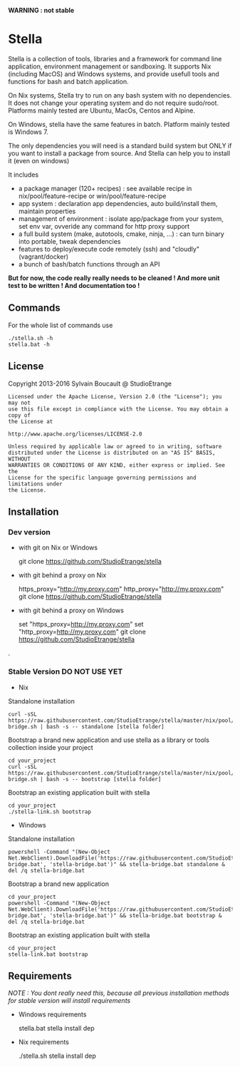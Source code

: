 **WARNING : not stable**

# Stella

Stella is a collection of tools, libraries and a framework for command line application, environment management or sandboxing.
It supports Nix (including MacOS) and Windows systems, and provide usefull tools and functions for bash and batch application.

On Nix systems, Stella try to run on any bash system with no dependencies. It does not change your operating system and do not require sudo/root. Platforms mainly tested are Ubuntu, MacOs, Centos and  Alpine.

On Windows, stella have the same features in batch. Platform mainly tested is Windows 7.

The only dependencies you will need is a standard build system but ONLY if you want to install a package from source. And Stella can help you to install it (even on windows)

It includes
* a package manager (120+ recipes) : see available recipe in nix/pool/feature-recipe or win/pool/feature-recipe
* app system : declaration app dependencies, auto build/install them, maintain properties
* management of environment : isolate app/package from your system, set env var, ovveride any command for http proxy support
* a full build system (make, autotools, cmake, ninja, ...) : can turn binary into portable, tweak dependencies
* features to deploy/execute code remotely (ssh) and "cloudly" (vagrant/docker)
* a bunch of bash/batch functions through an API

**But for now, the code really really needs to be cleaned ! And more unit test to be written ! And documentation too !**

## Commands

For the whole list of commands use

	./stella.sh -h
	stella.bat -h

## License

Copyright 2013-2016 Sylvain Boucault @ StudioEtrange

	Licensed under the Apache License, Version 2.0 (the "License"); you may not
	use this file except in compliance with the License. You may obtain a copy of
	the License at

	http://www.apache.org/licenses/LICENSE-2.0

	Unless required by applicable law or agreed to in writing, software
	distributed under the License is distributed on an "AS IS" BASIS, WITHOUT
	WARRANTIES OR CONDITIONS OF ANY KIND, either express or implied. See the
	License for the specific language governing permissions and limitations under
	the License.

## Installation

### Dev version

* with git on Nix or Windows

	git clone https://github.com/StudioEtrange/stella

* with git behind a proxy on Nix

	https_proxy="http://my.proxy.com"  http_proxy="http://my.proxy.com" git clone https://github.com/StudioEtrange/stella

* with git behind a proxy on Windows

	set "https_proxy=http://my.proxy.com"
	set "http_proxy=http://my.proxy.com"
	git clone https://github.com/StudioEtrange/stella

.

### Stable Version **DO NOT USE YET**


* Nix

Standalone installation

	curl -sSL https://raw.githubusercontent.com/StudioEtrange/stella/master/nix/pool/stella-bridge.sh | bash -s -- standalone [stella folder]

Bootstrap a brand new application and use stella as a library or tools collection inside your project

	cd your_project
	curl -sSL https://raw.githubusercontent.com/StudioEtrange/stella/master/nix/pool/stella-bridge.sh | bash -s -- bootstrap [stella folder]

Bootstrap an existing application built with stella

	cd your_project
	./stella-link.sh bootstrap


* Windows

Standalone installation

	powershell -Command "(New-Object Net.WebClient).DownloadFile('https://raw.githubusercontent.com/StudioEtrange/stella/master/win/pool/stella-bridge.bat', 'stella-bridge.bat')" && stella-bridge.bat standalone & del /q stella-bridge.bat


Bootstrap a brand new application

	cd your_project
	powershell -Command "(New-Object Net.WebClient).DownloadFile('https://raw.githubusercontent.com/StudioEtrange/stella/master/win/pool/stella-bridge.bat', 'stella-bridge.bat')" && stella-bridge.bat bootstrap & del /q stella-bridge.bat


Bootstrap an existing application built with stella

	cd your_project
	stella-link.bat bootstrap


## Requirements

_NOTE : You dont really need this, because all previous installation methods for stable version will install requirements_

* Windows requirements

	stella.bat stella install dep

* Nix requirements

	./stella.sh stella install dep
